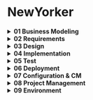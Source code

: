 # NewYorker

<details><summary><strong>01 Business Modeling</strong></summary> <p>
  
Contains artifacts related to business analysis:
  
- Vision document
- FURPS+
- Use Case Model 
- Analysis Model 
- Target- Organization Assessment 
- Business Rules 
- Supplementary Business Specifications 
- Business Glossary 
- Business Architecture Document 
 
</p>
</details>


<details><summary><strong>02 Requirements</strong></summary> <p> 
  
Contains artifacts relating to the requirements of the project:

- Use Case + number + name of usecase
- Use Case diagrams 
- Class diagrams    
- Activity diagrams 
- Domain models 
- System diagrams 
- System Sequence diagrams 
- Requirements Management Plan 

</p>
</details>

<details><summary><strong>03 Design</strong></summary> <p>
  
Contains artifacts explaining the design structure of the project:

- Class Diagrams
- Design Model 
- Software Architecture Document 

</p>
</details>

<details><summary><strong>04 Implementation</strong></summary> <p>
  
Contain the program implementation of the product:
- Model Folder
- Persistence Folder
- View Folder

</p>
</details>

<details><summary><strong>05 Test</strong></summary> <p>
  
Contain artifacts related to product tests:
  
- Review checklists
- Test-code
- Test-cases/TestData
- Test-Log
  
</p> 
</details>

<details><summary><strong>06 Deployment</strong></summary> <p>
  
Contains documents related to the deployment: 

- Release notes
- User manual (Support)
- Guide for app usage


</p>
</details>


<details><summary><strong>07 Configuration & CM</strong></summary> <p>
  
Contains Configuration & CM artifacts: 

- Configuration management plan
- Change requests 

</p>
</details>


<details><summary><strong>08 Project Management</strong></summary> <p>
  
Contains artifacts relating to administation and customer feedback:

- Time tables
- Customer meeting notes

</p>
</details>

<details><summary><strong>09 Environment</strong></summary> <p>

Contains all rules for development and procedures for git management:


</p>
</details>
